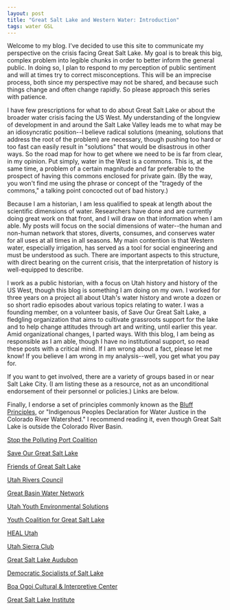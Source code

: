 ```yaml
---
layout: post
title: "Great Salt Lake and Western Water: Introduction"
tags: water GSL
---
```


Welcome to my blog. I've decided to use this site to communicate my perspective on the crisis facing Great Salt Lake. My goal is to break this big, complex problem into legible chunks in order to better inform the general public. In doing so, I plan to respond to my perception of public sentiment and will at times try to correct misconceptions. This will be an imprecise process, both since my perspective may not be shared, and because such things change and often change rapidly. So please approach this series with patience.

I have few prescriptions for what to do about Great Salt Lake or about the broader water crisis facing the US West. My understanding of the longview of development in and around the Salt Lake Valley leads me to what may be an idiosyncratic position--I believe radical solutions (meaning, solutions that address the root of the problem) are necessary, though pushing too hard or too fast can easily result in "solutions" that would be disastrous in other ways. So the road map for how to get where we need to be is far from clear, in my opinion. Put simply, water in the West is a commons. This is, at the same time, a problem of a certain magnitude and far preferable to the prospect of having this commons enclosed for private gain. (By the way, you won't find me using the phrase or concept of the "tragedy of the commons," a talking point concocted out of bad history.)

Because I am a historian, I am less qualified to speak at length about the scientific dimensions of water. Researchers have done and are currently doing great work on that front, and I will draw on that information when I am able. My posts will focus on the social dimensions of water--the human and non-human network that stores, diverts, consumes, and conserves water for all uses at all times in all seasons. My main contention is that Western water, especially irrigation, has served as a tool for social engineering and must be understood as such. There are important aspects to this structure, with direct bearing on the current crisis, that the interpretation of history is well-equipped to describe.

I work as a public historian, with a focus on Utah history and history of the US West, though this blog is something I am doing on my own. I worked for three years on a project all about Utah's water history and wrote a dozen or so short radio episodes about various topics relating to water. I was a founding member, on a volunteer basis, of Save Our Great Salt Lake, a fledgling organization that aims to cultivate grassroots support for the lake and to help change attitudes through art and writing, until earlier this year. Amid organizational changes, I parted ways. With this blog, I am being as responsible as I am able, though I have no institutional support, so read these posts with a critical mind. If I am wrong about a fact, please let me know! If you believe I am wrong in my analysis--well, you get what you pay for.

If you want to get involved, there are a variety of groups based in or near Salt Lake City. (I am listing these as a resource, not as an unconditional endorsement of their personnel or policies.) Links are below.

Finally, I endorse a set of principles commonly known as the <a href="http://www.riversimulator.org/Resources/Tribes/DRAFTDeclarationForWaterJustice2017Bluff.pdf">Bluff Principles</a>, or "Indigenous Peoples Declaration for Water Justice in the Colorado River Watershed." I recommend reading it, even though Great Salt Lake is outside the Colorado River Basin.

<p><a href="https://stopthepollutingport.org">Stop the Polluting Port Coalition</a>
<p><a href="https://saveourgreatsaltlake.org">Save Our Great Salt Lake</a>
<p></p><a href="https://www.fogsl.org">Friends of Great Salt Lake</a>
<p></p><a href="https://utahrivers.org">Utah Rivers Council</a>
<p></p><a href="https://greatbasinwater.org">Great Basin Water Network</a>
<p></p><a href="https://utahyes.org">Utah Youth Environmental Solutions</a>
<p></p><a href="https://www.instagram.com/youthcoalitiongsl/">Youth Coalition for Great Salt Lake</a>
<p></p><a href="https://www.healutah.org">HEAL Utah</a>
<p></p><a href="https://www.sierraclub.org/utah">Utah Sierra Club</a>
<p></p><a href="https://greatsaltlakeaudubon.org">Great Salt Lake Audubon</a>
<p></p><a href="https://saltlakedsa.org">Democratic Socialists of Salt Lake</a>
<p></p><a href="https://www.boaogoi.org">Boa Ogoi Cultural & Interpretive Center</a>
<p></p><a href="https://westminster.edu/student-life/great-salt-lake-institute/index.html">Great Salt Lake Institute</a>
